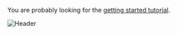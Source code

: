 You are probably looking for the [getting started tutorial](http://xnlogic.github.io/getting_started/).

![Header](https://github.com/xnlogic/xnlogic/wiki/gif/readme_header.gif)


